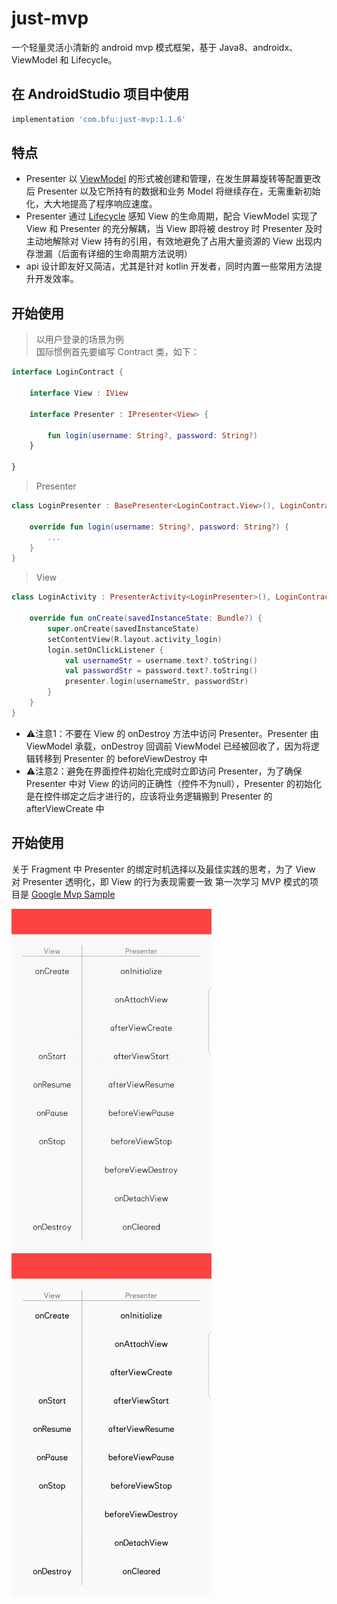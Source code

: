 # just-mvp
一个轻量灵活小清新的 android mvp 模式框架，基于 Java8、androidx、ViewModel 和 Lifecycle。

## 在 AndroidStudio 项目中使用
```gradle
implementation 'com.bfu:just-mvp:1.1.6'
```
## 特点
* Presenter 以 [ViewModel](https://developer.android.google.cn/topic/libraries/architecture/viewmodel) 的形式被创建和管理，在发生屏幕旋转等配置更改后 Presenter 以及它所持有的数据和业务 Model 将继续存在，无需重新初始化，大大地提高了程序响应速度。
* Presenter 通过 [Lifecycle](https://developer.android.google.cn/topic/libraries/architecture/lifecycle) 感知 View 的生命周期，配合 ViewModel 实现了 View 和 Presenter 的充分解耦，当 View 即将被 destroy 时 Presenter 及时主动地解除对 View 持有的引用，有效地避免了占用大量资源的 View 出现内存泄漏（后面有详细的生命周期方法说明）
* api 设计即友好又简洁，尤其是针对 kotlin 开发者，同时内置一些常用方法提升开发效率。
## 开始使用
> 以用户登录的场景为例  
> 国际惯例首先要编写 Contract 类，如下：  

```kotlin
interface LoginContract {

    interface View : IView

    interface Presenter : IPresenter<View> {

        fun login(username: String?, password: String?)
    }

}
```
> Presenter
```kotlin
class LoginPresenter : BasePresenter<LoginContract.View>(), LoginContract.Presenter {

    override fun login(username: String?, password: String?) {
        ...
    }
}
```
> View
```kotlin
class LoginActivity : PresenterActivity<LoginPresenter>(), LoginContract.View {

    override fun onCreate(savedInstanceState: Bundle?) {
        super.onCreate(savedInstanceState)
        setContentView(R.layout.activity_login)
        login.setOnClickListener {
            val usernameStr = username.text?.toString()
            val passwordStr = password.text?.toString()
            presenter.login(usernameStr, passwordStr)
        }
    }
}
```
* :warning:注意1：不要在 View 的 onDestroy 方法中访问 Presenter。Presenter 由 ViewModel 承载，onDestroy 回调前 ViewModel 已经被回收了，因为将逻辑转移到 Presenter 的 beforeViewDestroy 中
* :warning:注意2：避免在界面控件初始化完成时立即访问 Presenter，为了确保 Presenter 中对 View 的访问的正确性（控件不为null），Presenter 的初始化是在控件绑定之后才进行的，应该将业务逻辑搬到 Presenter 的 afterViewCreate 中 
## 开始使用
关于 Fragment 中 Presenter 的绑定时机选择以及最佳实践的思考，为了 View 对 Presenter 透明化，即 View 的行为表现需要一致
第一次学习 MVP 模式的项目是 [Google Mvp Sample](https://github.com/android/architecture-samples) 

![一键生成 MVP 模板代码](https://raw.githubusercontent.com/groooooomit/just-mvp/master/screenshots/open_close_page.gif) ![一键生成 MVP 模板代码](https://raw.githubusercontent.com/groooooomit/just-mvp/master/screenshots/rotate_page.gif)
